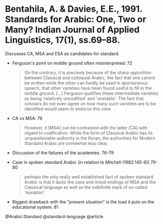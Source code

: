 # Bentahila, A. & Davies, E.E., 1991. Standards for Arabic: One, Two or Many?  Indian Journal of Applied Linguistics, 17(1), ss.69–88.

Discusses CA, MSA and ESA as candidates for standard. 

- Ferguson's point on middle ground often misinterpreted: 72

  > On the contrary, it is precisely because of the sharp opposition between Classical and colloquial Arabic, the fact that one cannot be written while the other can hardly be used in spontaneous speech, that other varieties have been found useful to fill in the middle ground. [...] Ferguson qualifies these intermediate varieties as being 'relatively uncodified' and 'unstable'. The fact that scholars do not even agree on how many such varieties are to be identified would seem to endorse this view.

- CA vs MSA: 76

  > However, it [MSA] can be contrasted with the latter [CA] with regard to codification. While the form of Classical Arabic has its unquestionable authority in the Koran, the authorities for Modern Standard Arabic are somewhat less clear.

- Discussion of the failures of the academies. 76-79 

- Case in spoken standard Arabic (in relation to Mitchell (1982:145-6)) 79-80

  > perhaps the only really well established fact of spoken standard Arabic is that it lacks the case and mood endings of MSA and the Classical language as well as the indefinite mark of so-called 'nunation'

- Biggest drawback with the "present situation" is the load it puts on the educational system. 81

@Arabic:Standard
@standard-language
@article
